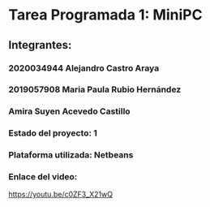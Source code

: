 # Tarea Programada 1: MiniPC
## Integrantes:
### 2020034944 Alejandro Castro Araya
### 2019057908 Maria Paula Rubio Hernández
###            Amira Suyen Acevedo Castillo

### Estado del proyecto: 1
### Plataforma utilizada: Netbeans
### Enlace del video: 
https://youtu.be/c0ZF3_X21wQ
